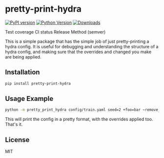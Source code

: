 # pretty-print-hydra

[![PyPI version](https://badge.fury.io/py/pretty-print-hydra.svg)](https://badge.fury.io/py/pretty-print-hydra)
[![Python Version](https://img.shields.io/pypi/pyversions/pretty-print-hydra.svg)](https://pypi.org/project/pretty-print-hydra/)
[![Downloads](https://pepy.tech/badge/pretty-print-hydra)](https://pepy.tech/project/pretty-print-hydra)

Test coverage
CI status
Release Method (semver)

This is a simple package that has the simple job of just pretty-printing a hydra config. It is useful for debugging and understanding the structure of a hydra config, and making sure that the overrides and changed you make are being applied.

## Installation

```bash
pip install pretty-print-hydra
```

## Usage Example

```bash
python -m pretty_print_hydra config/train.yaml seed=2 +foo=bar ~remove_this_one
```

This will print the config in a pretty format, with the overrides applied too. That's it.

## License

MIT
